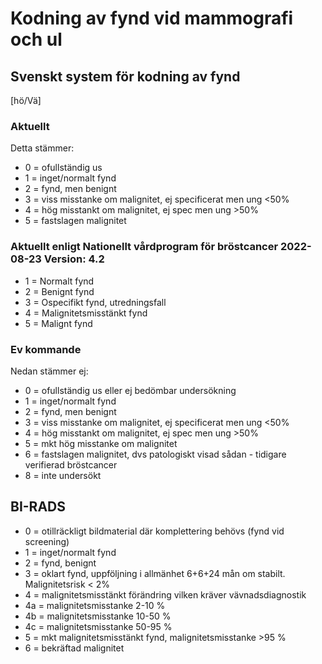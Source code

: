 # Kodning av fynd vid mammografi och ul

## Svenskt system för kodning av fynd

[hö/Vä]

### Aktuellt

Detta stämmer:
- 0 = ofullständig us
- 1 = inget/normalt fynd
- 2 = fynd, men benignt
- 3 = viss misstanke om malignitet, ej specificerat men ung <50%
- 4 = hög misstankt om malignitet, ej spec men ung >50%
- 5 = fastslagen malignitet

### Aktuellt enligt Nationellt vårdprogram för bröstcancer 2022-08-23 Version: 4.2 

- 1 = Normalt fynd 
- 2 = Benignt fynd 
- 3 = Ospecifikt fynd, utredningsfall 
- 4 = Malignitetsmisstänkt fynd 
- 5 = Malignt fynd 

### Ev kommande

Nedan stämmer ej:
- 0 = ofullständig us eller ej bedömbar undersökning
- 1 = inget/normalt fynd
- 2 = fynd, men benignt
- 3 = viss misstanke om malignitet, ej specificerat men ung <50%
- 4 = hög misstankt om malignitet, ej spec men ung >50%
- 5 =  mkt hög misstanke om malignitet
- 6 = fastslagen malignitet, dvs patologiskt visad sådan - tidigare verifierad bröstcancer
- 8 = inte undersökt


## BI-RADS

- 0 = otillräckligt bildmaterial där komplettering behövs (fynd vid screening)
- 1 = inget/normalt fynd
- 2 = fynd, benignt
- 3 = oklart fynd, uppföljning i allmänhet 6+6+24 mån om stabilt. Malignitetsrisk < 2%
- 4 = malignitetsmisstänkt förändring vilken kräver vävnadsdiagnostik
- 4a = malignitetsmisstanke 2-10 %
- 4b = malignitetsmisstanke 10-50 %
- 4c = malignitetsmisstanke 50-95 %
- 5 = mkt malignitetsmisstänkt fynd, malignitetsmisstanke >95 %
- 6 = bekräftad malignitet




